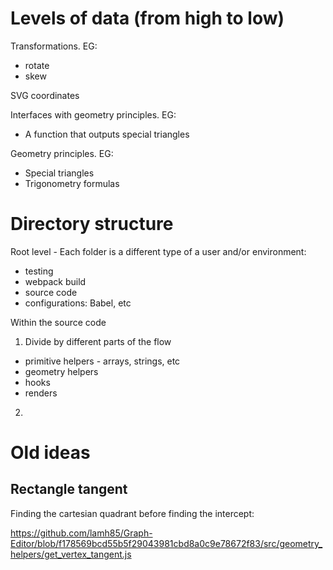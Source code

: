 # Levels of data (from high to low)

Transformations. EG:
* rotate
* skew

SVG coordinates

Interfaces with geometry principles. EG:
* A function that outputs special triangles

Geometry principles. EG:
* Special triangles
* Trigonometry formulas

# Directory structure

Root level - Each folder is a different type of a user and/or environment:
* testing
* webpack build
* source code
* configurations: Babel, etc

Within the source code
1. Divide by different parts of the flow
  * primitive helpers - arrays, strings, etc
  * geometry helpers
  * hooks
  * renders
2. 

# Old ideas

## Rectangle tangent

Finding the cartesian quadrant before finding the intercept:

https://github.com/lamh85/Graph-Editor/blob/f178569bcd55b5f29043981cbd8a0c9e78672f83/src/geometry_helpers/get_vertex_tangent.js